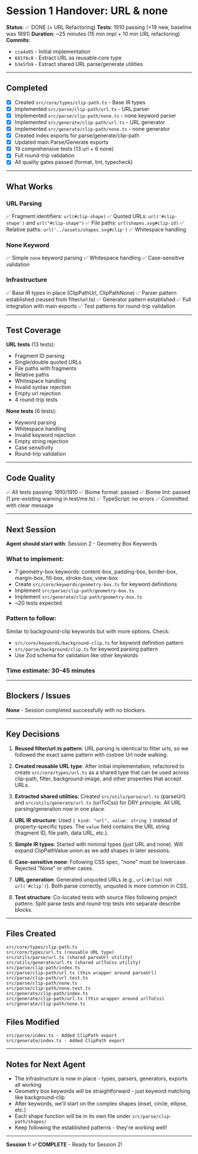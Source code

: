 # Session 1 Handover: URL & none

**Status**: ✅ DONE (+ URL Refactoring)
**Tests**: 1910 passing (+19 new, baseline was 1891)
**Duration**: ~25 minutes (15 min impl + 10 min URL refactoring)
**Commits**: 
- `cca4a95` - Initial implementation
- `681f6c8` - Extract URL as reusable core type
- `b3e5fb9` - Extract shared URL parse/generate utilities

---

## Completed

- [x] Created `src/core/types/clip-path.ts` - Base IR types
- [x] Implemented `src/parse/clip-path/url.ts` - URL parser
- [x] Implemented `src/parse/clip-path/none.ts` - none keyword parser
- [x] Implemented `src/generate/clip-path/url.ts` - URL generator
- [x] Implemented `src/generate/clip-path/none.ts` - none generator
- [x] Created index exports for parse/generate/clip-path
- [x] Updated main Parse/Generate exports
- [x] 19 comprehensive tests (13 url + 6 none)
- [x] Full round-trip validation
- [x] All quality gates passed (format, lint, typecheck)

---

## What Works

### URL Parsing
✅ Fragment identifiers: `url(#clip-shape)`
✅ Quoted URLs: `url('#clip-shape')` and `url("#clip-shape")`
✅ File paths: `url(shapes.svg#clip-id)`
✅ Relative paths: `url('../assets/shapes.svg#clip')`
✅ Whitespace handling

### None Keyword
✅ Simple `none` keyword parsing
✅ Whitespace handling
✅ Case-sensitive validation

### Infrastructure
✅ Base IR types in place (ClipPathUrl, ClipPathNone)
✅ Parser pattern established (reused from filter/url.ts)
✅ Generator pattern established
✅ Full integration with main exports
✅ Test patterns for round-trip validation

---

## Test Coverage

**URL tests** (13 tests):
- Fragment ID parsing
- Single/double quoted URLs
- File paths with fragments
- Relative paths
- Whitespace handling
- Invalid syntax rejection
- Empty url rejection
- 4 round-trip tests

**None tests** (6 tests):
- Keyword parsing
- Whitespace handling
- Invalid keyword rejection
- Empty string rejection
- Case sensitivity
- Round-trip validation

---

## Code Quality

✅ All tests passing: 1910/1910
✅ Biome format: passed
✅ Biome lint: passed (1 pre-existing warning in test/me.ts)
✅ TypeScript: no errors
✅ Committed with clear message

---

## Next Session

**Agent should start with**: Session 2 - Geometry Box Keywords

### What to implement:
- 7 geometry-box keywords: content-box, padding-box, border-box, margin-box, fill-box, stroke-box, view-box
- Create `src/core/keywords/geometry-box.ts` for keyword definitions
- Implement `src/parse/clip-path/geometry-box.ts`
- Implement `src/generate/clip-path/geometry-box.ts`
- ~20 tests expected

### Pattern to follow:
Similar to background-clip keywords but with more options. Check:
- `src/core/keywords/background-clip.ts` for keyword definition pattern
- `src/parse/background/clip.ts` for keyword parsing pattern
- Use Zod schema for validation like other keywords

### Time estimate: 30-45 minutes

---

## Blockers / Issues

**None** - Session completed successfully with no blockers.

---

## Key Decisions

1. **Reused filter/url.ts pattern**: URL parsing is identical to filter urls, so we followed the exact same pattern with csstree Url node walking.

2. **Created reusable URL type**: After initial implementation, refactored to create `src/core/types/url.ts` as a shared type that can be used across clip-path, filter, background-image, and other properties that accept URLs.

3. **Extracted shared utilities**: Created `src/utils/parse/url.ts` (parseUrl) and `src/utils/generate/url.ts` (urlToCss) for DRY principle. All URL parsing/generation now in one place.

4. **URL IR structure**: Used `{ kind: "url", value: string }` instead of property-specific types. The `value` field contains the URL string (fragment ID, file path, data URL, etc.).

5. **Simple IR types**: Started with minimal types (just URL and none). Will expand ClipPathValue union as we add shapes in later sessions.

6. **Case-sensitive none**: Following CSS spec, "none" must be lowercase. Rejected "None" or other cases.

7. **URL generation**: Generated unquoted URLs (e.g., `url(#clip)` not `url('#clip')`). Both parse correctly, unquoted is more common in CSS.

8. **Test structure**: Co-located tests with source files following project pattern. Split parse tests and round-trip tests into separate describe blocks.

---

## Files Created

```
src/core/types/clip-path.ts
src/core/types/url.ts (reusable URL type)
src/utils/parse/url.ts (shared parseUrl utility)
src/utils/generate/url.ts (shared urlToCss utility)
src/parse/clip-path/index.ts
src/parse/clip-path/url.ts (thin wrapper around parseUrl)
src/parse/clip-path/url.test.ts
src/parse/clip-path/none.ts
src/parse/clip-path/none.test.ts
src/generate/clip-path/index.ts
src/generate/clip-path/url.ts (thin wrapper around urlToCss)
src/generate/clip-path/none.ts
```

## Files Modified

```
src/parse/index.ts - Added ClipPath export
src/generate/index.ts - Added ClipPath export
```

---

## Notes for Next Agent

- The infrastructure is now in place - types, parsers, generators, exports all working
- Geometry box keywords will be straightforward - just keyword matching like background-clip
- After keywords, we'll start on the complex shapes (inset, circle, ellipse, etc.)
- Each shape function will be in its own file under `src/parse/clip-path/shapes/`
- Keep following the established patterns - they're working well!

---

**Session 1: ✅ COMPLETE** - Ready for Session 2!
